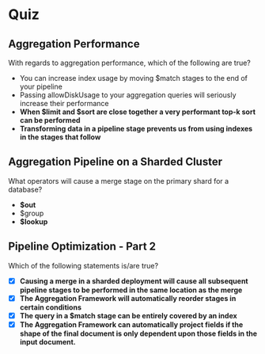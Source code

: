 # Quiz

## Aggregation Performance

With regards to aggregation performance, which of the following are true?

- You can increase index usage by moving $match stages to the end of your pipeline
- Passing allowDiskUsage to your aggregation queries will seriously increase their performance
- **When $limit and $sort are close together a very performant top-k sort can be performed**
- **Transforming data in a pipeline stage prevents us from using indexes in the stages that follow**

## Aggregation Pipeline on a Sharded Cluster

What operators will cause a merge stage on the primary shard for a database?

- **$out**
- $group
- **$lookup**

## Pipeline Optimization - Part 2

Which of the following statements is/are true?

- [x] **Causing a merge in a sharded deployment will cause all subsequent pipeline stages to be performed in the same location as the merge**
- [x] **The Aggregation Framework will automatically reorder stages in certain conditions**
- [x] **The query in a $match stage can be entirely covered by an index**
- [x] **The Aggregation Framework can automatically project fields if the shape of the final document is only dependent upon those fields in the input document.**
